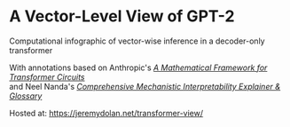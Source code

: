 # A Vector-Level View of GPT-2
Computational infographic of vector-wise inference in a decoder-only transformer  

With annotations based on Anthropic's <i><a href="https://transformer-circuits.pub/2021/framework/">A Mathematical Framework for Transformer Circuits</a></i>  
and Neel Nanda's <i><a href="https://dynalist.io/d/n2ZWtnoYHrU1s4vnFSAQ519J">Comprehensive Mechanistic Interpretability Explainer & Glossary</a></i>

Hosted at: <a href="https://jeremydolan.net/transformer-view/">https://jeremydolan.net/transformer-view/</a>
